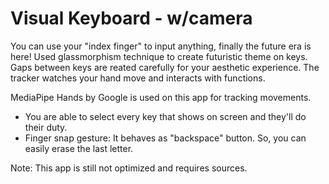 # Visual Keyboard - w/camera

You can use your "index finger" to input anything, finally the future era is here!
Used glassmorphism technique to create futuristic theme on keys. Gaps between keys are reated carefully for your aesthetic experience. 
The tracker watches your hand move and interacts with functions.

MediaPipe Hands by Google is used on this app for tracking movements.

- You are able to select every key that shows on screen and they'll do their duty.
- Finger snap gesture: It behaves as "backspace" button. So, you can easily erase the last letter.

Note: This app is still not optimized and requires sources.
